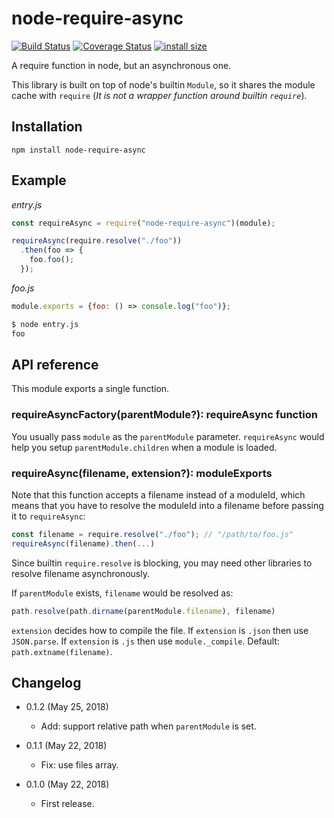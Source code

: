 node-require-async
==================

[![Build Status](https://travis-ci.org/eight04/node-require-async.svg?branch=master)](https://travis-ci.org/eight04/node-require-async)
[![Coverage Status](https://coveralls.io/repos/github/eight04/node-require-async/badge.svg?branch=master)](https://coveralls.io/github/eight04/node-require-async?branch=master)
[![install size](https://packagephobia.now.sh/badge?p=node-require-async)](https://packagephobia.now.sh/result?p=node-require-async)

A require function in node, but an asynchronous one.

This library is built on top of node's builtin `Module`, so it shares the module cache with `require` (*It is not a wrapper function around builtin `require`*).

Installation
------------

```
npm install node-require-async
```

Example
-------
*entry.js*
```js
const requireAsync = require("node-require-async")(module);

requireAsync(require.resolve("./foo"))
  .then(foo => {
    foo.foo();
  });
```

*foo.js*
```js
module.exports = {foo: () => console.log("foo")};
```

```sh
$ node entry.js
foo
```

API reference
-------------

This module exports a single function.

### requireAsyncFactory(parentModule?): requireAsync function

You usually pass `module` as the `parentModule` parameter. `requireAsync` would help you setup `parentModule.children` when a module is loaded.

### requireAsync(filename, extension?): moduleExports

Note that this function accepts a filename instead of a moduleId, which means that you have to resolve the moduleId into a filename before passing it to `requireAsync`:

```js
const filename = require.resolve("./foo"); // "/path/to/foo.js"
requireAsync(filename).then(...)
```

Since builtin `require.resolve` is blocking, you may need other libraries to resolve filename asynchronously.

If `parentModule` exists, `filename` would be resolved as:

```js
path.resolve(path.dirname(parentModule.filename), filename)
```

`extension` decides how to compile the file. If `extension` is `.json` then use `JSON.parse`. If `extension` is `.js` then use `module._compile`. Default: `path.extname(filename)`.

Changelog
---------

* 0.1.2 (May 25, 2018)

  - Add: support relative path when `parentModule` is set.

* 0.1.1 (May 22, 2018)

  - Fix: use files array.

* 0.1.0 (May 22, 2018)

  - First release.
